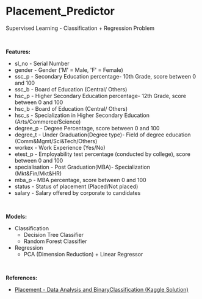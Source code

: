 # Placement_Predictor
Supervised Learning - Classification + Regression Problem

<br/>

<b>Features:</b>
+ sl_no - Serial Number
+ gender - Gender ('M' = Male, 'F' = Female)
+ ssc_p - Secondary Education percentage- 10th Grade, score between 0 and 100
+ ssc_b - Board of Education (Central/ Others)
+ hsc_p - Higher Secondary Education percentage- 12th Grade, score between 0 and 100
+ hsc_b - Board of Education (Central/ Others)
+ hsc_s - Specialization in Higher Secondary Education (Arts/Commerce/Science)
+ degree_p - Degree Percentage, score between 0 and 100
+ degree_t - Under Graduation(Degree type)- Field of degree education (Comm&Mgmt/Sci&Tech/Others)
+ workex - Work Experience (Yes/No)
+ etest_p - Employability test percentage (conducted by college), score between 0 and 100
+ specialisation - Post Graduation(MBA)- Specialization (Mkt&Fin/Mkt&HR)
+ mba_p - MBA percentage, score between 0 and 100
+ status - Status of placement (Placed/Not placed)
+ salary - Salary offered by corporate to candidates
    
<br/>

<b>Models:</b>
+ Classification
  - Decision Tree Classifier
  - Random Forest Classifier
+ Regression
  - PCA (Dimension Reduction) + Linear Regressor

<br/>

<b>References:</b>
* [Placement - Data Analysis and BinaryClassification (Kaggle Solution)](https://www.kaggle.com/atishadhikari/placement-dataanalysis-classification-regression)
